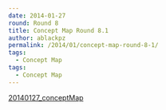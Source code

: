 ```yaml
---
date: 2014-01-27
round: Round 8
title: Concept Map Round 8.1
author: ablackpz
permalink: /2014/01/concept-map-round-8-1/
tags:
  - Concept Map
tags:
  - Concept Map
---
```

[20140127_conceptMap][1]

 [1]: http://teaching.software-carpentry.org/wp-content/uploads/2014/01/20140127_conceptMap.pdf
